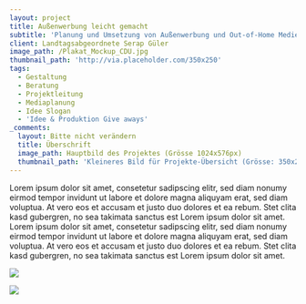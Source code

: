 ```yaml
---
layout: project
title: Außenwerbung leicht gemacht
subtitle: 'Planung und Umsetzung von Außenwerbung und Out-of-Home Medien, nach wie vor ein wichtiges Kommunikationsmittel, wird von uns immer wieder gerne in Kampagnen eingebunden. In diesem Fall unterstützten wir die Landtagsabgeordnete Serap Güler bei Ihrer Kandidatur für die Landtagswahl 2017. Schnell war das Motiv gestaltet, ein Motto gefunden, die passenden Stellen selektiert. Und so wurden die gewünschten Gebiete flächendeckend mit 18/1-Großflächen versehen.'
client: Landtagsabgeordnete Serap Güler
image_path: /Plakat_Mockup_CDU.jpg
thumbnail_path: 'http://via.placeholder.com/350x250'
tags:
  - Gestaltung
  - Beratung
  - Projektleitung
  - Mediaplanung
  - Idee Slogan
  - 'Idee & Produktion Give aways'
_comments:
  layout: Bitte nicht verändern
  title: Überschrift
  image_path: Hauptbild des Projektes (Grösse 1024x576px)
  thumbnail_path: 'Kleineres Bild für Projekte-Übersicht (Grösse: 350x250px)'
---
```



Lorem ipsum dolor sit amet, consetetur sadipscing elitr, sed diam nonumy eirmod tempor invidunt ut labore et dolore magna aliquyam erat, sed diam voluptua. At vero eos et accusam et justo duo dolores et ea rebum. Stet clita kasd gubergren, no sea takimata sanctus est Lorem ipsum dolor sit amet. Lorem ipsum dolor sit amet, consetetur sadipscing elitr, sed diam nonumy eirmod tempor invidunt ut labore et dolore magna aliquyam erat, sed diam voluptua. At vero eos et accusam et justo duo dolores et ea rebum. Stet clita kasd gubergren, no sea takimata sanctus est Lorem ipsum dolor sit amet.

![](http://via.placeholder.com/1024x724)

![](http://via.placeholder.com/1024x724)